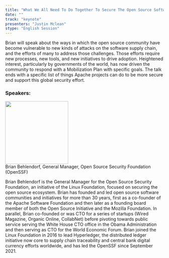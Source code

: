 ```yaml
---
title: "What We All Need To Do Together To Secure The Open Source Software Supply Chain"
date: "" 
track: "keynote"
presenters: "Justin Mclean"
stype: "English Session"
---
```

Brian will speak about the ways in which the open source community have become vulnerable to new kinds of attacks on the software supply chain, and the efforts of many to address those challenges. Those efforts require new processes, new tools, and new initiatives to drive adoption.
Heightened interest, particularly by governments of the world, has now driven the community to respond with a Mobilization Plan with specific goals. The talk ends with a specific list of things Apache projects can do to be more secure and support this global security effort.


### Speakers: 
<img src="images/speaker/2006.png" width="200" />
<br>
Brian Behlendorf, General Manager, Open Source Security Foundation (OpenSSF)

Brian Behlendorf is the General Manager for the Open Source Security Foundation, an initiative of the Linux Foundation, focused on securing the open source ecosystem. Brian has founded and led open source software communities and initiatives for more than 30 years, first as a co-founder of the Apache Software Foundation and then later as a founding board member of both the Open Source Initiative and the Mozilla Foundation. In parallel, Brian co-founded or was CTO for a series of startups (Wired Magazine, Organic Online, CollabNet) before pivoting towards public service serving the White House CTO office in the Obama Administration and then serving as CTO for the World Economic Forum. Brian joined the Linux Foundation in 2016 to lead Hyperledger, the distributed ledger initiative now core to supply chain traceability and central bank digital currency efforts worldwide, and has led the OpenSSF since September 2021.